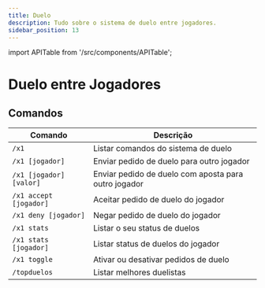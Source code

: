 ```yaml
---
title: Duelo
description: Tudo sobre o sistema de duelo entre jogadores.
sidebar_position: 13
---
```


import APITable from '/src/components/APITable';

# Duelo entre Jogadores

## Comandos

<APITable>

| Comando | Descrição |
| ------- | --------- |
| `/x1` | Listar comandos do sistema de duelo |
| `/x1 [jogador]` | Enviar pedido de duelo para outro jogador |
| `/x1 [jogador] [valor]` | Enviar pedido de duelo com aposta para outro jogador |
| `/x1 accept [jogador]` | Aceitar pedido de duelo do jogador |
| `/x1 deny [jogador]` | Negar pedido de duelo do jogador |
| `/x1 stats` | Listar o seu status de duelos |
| `/x1 stats [jogador]` | Listar status de duelos do jogador |
| `/x1 toggle` | Ativar ou desativar pedidos de duelo |
| `/topduelos` | Listar melhores duelistas |

</APITable>
